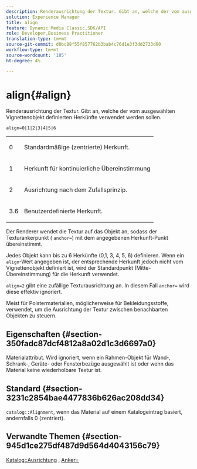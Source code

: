 ```yaml
---
description: Renderausrichtung der Textur. Gibt an, welche der vom ausgewählten Vignettenobjekt definierten Herkünfte verwendet werden sollen.
solution: Experience Manager
title: align
feature: Dynamic Media Classic,SDK/API
role: Developer,Business Practitioner
translation-type: tm+mt
source-git-commit: d0bc88f55f857762b3bab4c76d1e3f3dd2733d60
workflow-type: tm+mt
source-wordcount: '185'
ht-degree: 4%

---
```



# align{#align}

Renderausrichtung der Textur. Gibt an, welche der vom ausgewählten Vignettenobjekt definierten Herkünfte verwendet werden sollen.

`align=0|1|2|3|4|5|6`

<table id="simpletable_D15233999E35488EB2F933BD72798E2F"> 
 <tr class="strow"> 
  <td class="stentry"> <p>0 </p></td> 
  <td class="stentry"> <p>Standardmäßige (zentrierte) Herkunft. </p></td> 
 </tr> 
 <tr class="strow"> 
  <td class="stentry"> <p>1 </p></td> 
  <td class="stentry"> <p>Herkunft für kontinuierliche Übereinstimmung </p></td> 
 </tr> 
 <tr class="strow"> 
  <td class="stentry"> <p>2 </p></td> 
  <td class="stentry"> <p>Ausrichtung nach dem Zufallsprinzip. </p></td> 
 </tr> 
 <tr class="strow"> 
  <td class="stentry"> <p>3.6 </p></td> 
  <td class="stentry"> <p>Benutzerdefinierte Herkunft. </p></td> 
 </tr> 
</table>

Der Renderer wendet die Textur auf das Objekt an, sodass der Texturankerpunkt ( `anchor=`) mit dem angegebenen Herkunft-Punkt übereinstimmt.

Jedes Objekt kann bis zu 6 Herkünfte (0,1, 3, 4, 5, 6) definieren. Wenn ein `align`-Wert angegeben ist, der entsprechende Herkunft jedoch nicht vom Vignettenobjekt definiert ist, wird der Standardpunkt (Mitte-Übereinstimmung) für die Herkunft verwendet.

`align=2` gibt eine zufällige Texturausrichtung an. In diesem Fall  `anchor=` wird diese effektiv ignoriert.

Meist für Polstermaterialien, möglicherweise für Bekleidungsstoffe, verwendet, um die Ausrichtung der Textur zwischen benachbarten Objekten zu steuern.

## Eigenschaften {#section-350fadc87dcf4812a8a02d1c3d6697a0}

Materialattribut. Wird ignoriert, wenn ein Rahmen-Objekt für Wand-, Schrank-, Geräte- oder Fensterbezüge ausgewählt ist oder wenn das Material keine wiederholbare Textur ist.

## Standard {#section-3231c2854bae4477836b626ac208dd34}

`catalog::Alignment`, wenn das Material auf einem Katalogeintrag basiert, andernfalls 0 (zentriert).

## Verwandte Themen {#section-945d1ce275df487d9d564d4043156c79}

[Katalog::Ausrichtung](../../../../../ir-api/material-cat/image-rendering-api-ref/c-ir-material-catalog/c-ir-material-data-reference/r-ir-alignment.md#reference-e52152e8dc244d0aa13b40c615d0f399) ,  [Anker=](../../../../../ir-api/http-protocol/image-rendering-api-ref/c-ir-http-protocol-ref/c-ir-http-protocol-command-reference/r-ir-http-anchor.md#reference-d53923d785c9442997dc7f2199524c26)
